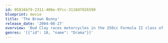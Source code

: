 ```yaml
---
id: 05816bf9-2311-406e-97cc-3118df026590
blueprint: movie
title: 'The Brown Bunny'
release_date: '2004-08-27'
overview: 'Bud Clay races motorcycles in the 250cc Formula II class of road racing. After a race in New Hampshire, he has five days to get to his next race in California. During his road trip, he is haunted by memories of the last time he saw Daisy, his true love.'
genres: '[{"id": 18, "name": "Drama"}]'
---
```

